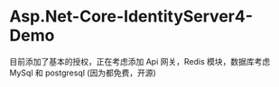 # Asp.Net-Core-IdentityServer4-Demo
目前添加了基本的授权，正在考虑添加 Api 网关，Redis 模块，数据库考虑 MySql 和 postgresql (因为都免费，开源)
